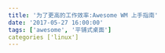 ```yaml
---
title: '为了更高的工作效率:Awesome WM 上手指南'
date: '2017-05-27 16:00:00'
tags: ['awesome', '平铺式桌面']
categories ['linux']
---
```


#

